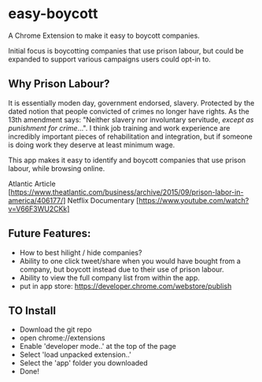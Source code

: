 # easy-boycott
A Chrome Extension to make it easy to boycott companies.

Initial focus is boycotting companies that use prison labour, but could be expanded to support various campaigns users could opt-in to.

## Why Prison Labour?
It is essentially moden day, government endorsed, slavery. 
Protected by the dated notion that people convicted of crimes no longer have rights.
As the 13th amendment says: "Neither slavery nor involuntary servitude, *except as punishment for crime*...". I think job training and work experience are incredibly important pieces of rehabilitation and integration, but if someone is doing work they deserve at least minimum wage.

This app makes it easy to identify and boycott companies that use prison labour, while browsing online.

Atlantic Article [https://www.theatlantic.com/business/archive/2015/09/prison-labor-in-america/406177/]
Netflix Documentary [https://www.youtube.com/watch?v=V66F3WU2CKk]


## Future Features:
- How to best hilight / hide companies?
- Ability to one click tweet/share when you would have bought from a company, but boycott instead due to their use of prison labour.
- Ability to view the full company list from within the app.
- put in app store: https://developer.chrome.com/webstore/publish



## TO Install
- Download the git repo
- open chrome://extensions
- Enable 'developer mode..' at the top of the page
- Select 'load unpacked extension..'
- Select the 'app' folder you downloaded
- Done!
